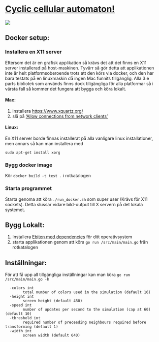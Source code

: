 # [Cyclic cellular automaton!](https://en.wikipedia.org/wiki/Cyclic_cellular_automaton)
![](https://i.imgur.com/uzaJ57u.png)

## Docker setup:
### Installera en X11 server
Eftersom det är en grafisk applikation så krävs det att det finns en X11 server installerad på host-maskinen.
Tyvärr så gör detta att applikationen inte är helt platformsoberoende trots att den körs via docker, och den har bara testats på en linuxmaskin då ingen Mac funnits tillgänglig. Alla 3:e parts bibliotek som används finns dock tillgängliga för alla platformar så i värsta fall så kommer det fungera att bygga och köra lokalt.

#### Mac: 
1. installera https://www.xquartz.org/
2. slå på [‘Allow connections from network clients’](https://blogs.oracle.com/oraclewebcentersuite/running-gui-applications-on-native-docker-containers-for-mac)

#### Linux:
En X11 server borde finnas installerat på alla vanligare linux installationer, men annars så kan man installera med

`sudo apt-get install xorg`

### Bygg docker image
Kör `docker build -t test .` i rotkatalogen

### Starta programmet
Starta genoma att köra `./run_docker.sh` som super user (Krävs för X11 sockets). Detta slussar vidare bild-output till X servern på det lokala systemet.

## Bygg Lokalt:
1. Installera [Ebiten med dependencies](https://ebiten.org/install.html) för ditt operativsystem
2. starta applikationen genom att köra `go run /src/main/main.go` från rotkatalogen

## Inställningar:
För att få upp all tillgängliga inställningar kan man köra `go run /src/main/main.go -h`
```
  -colors int
        total number of colors used in the simulation (default 16)
  -height int
        screen height (default 480)
  -speed int
        number of updates per second to the simulation (cap at 60) (default 10)
  -threshold int
        required number of preceeding neighbours required before transforming (default 1)
  -width int
        screen width (default 640)
```
